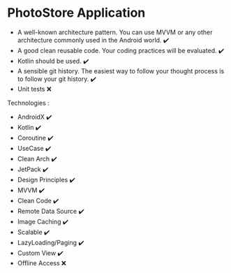 # PhotoStore Application

* A well-known architecture pattern. You can use MVVM or any other architecture
commonly used in the Android world. ✔️
* A good clean reusable code. Your coding practices will be evaluated. ✔️
* Kotlin should be used. ✔️
* A sensible git history. The easiest way to follow your thought process is to follow your git
history. ✔️
* Unit tests ❌

Technologies :
* AndroidX ✔️
* Kotlin ✔️
* Coroutine ✔️
* UseCase ✔️
* Clean Arch ✔️
* JetPack ✔️
* Design Principles ✔️
* MVVM ✔️
* Clean Code ✔️
* Remote Data Source ✔️
* Image Caching ✔️
* Scalable ✔️
* LazyLoading/Paging ✔️
* Custom View ✔️
* Offline Access ❌